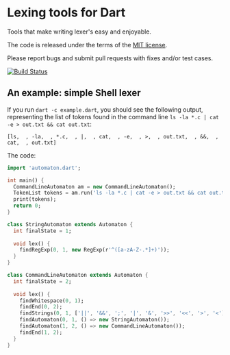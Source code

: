 # Lexing tools for Dart

Tools that make writing lexer's easy and enjoyable.

The code is released under the terms of the [MIT license](http://conradk.mit-license.org/license.html).

Please report bugs and submit pull requests with fixes and/or test cases.

[![Build Status](https://drone.io/github.com/conradkleinespel/automaton-generator-dart/status.png)](https://drone.io/github.com/conradkleinespel/automaton-generator-dart/latest)

## An example: simple Shell lexer

If you run `dart -c example.dart`, you should see the following output, representing the list of tokens found in the command line `ls -la *.c | cat -e > out.txt && cat out.txt`:
```
[ls,  , -la,  , *.c,  , |,  , cat,  , -e,  , >,  , out.txt,  , &&,  , cat,  , out.txt]
```

The code:
```dart
import 'automaton.dart';

int main() {
  CommandLineAutomaton am = new CommandLineAutomaton();
  TokenList tokens = am.run('ls -la *.c | cat -e > out.txt && cat out.txt');
  print(tokens);
  return 0;
}

class StringAutomaton extends Automaton {
  int finalState = 1;
  
  void lex() {
    findRegExp(0, 1, new RegExp(r'^([a-zA-Z-.*]+)'));
  }
}

class CommandLineAutomaton extends Automaton {
  int finalState = 2;
  
  void lex() {
    findWhitespace(0, 1);
    findEnd(0, 2);
    findStrings(0, 1, ['||', '&&', ';', '|', '&', '>>', '<<', '>', '<']);
    findAutomaton(0, 1, () => new StringAutomaton());
    findAutomaton(1, 2, () => new CommandLineAutomaton());
    findEnd(1, 2);
  }
}
```

